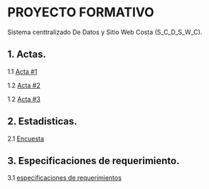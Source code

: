 # PROYECTO FORMATIVO
Sistema centtralizado De Datos y Sitio Web Costa (S_C_D_S_W_C).

## 1. Actas.

  1.1 [Acta #1](https://github.com/CarsOk/2069827_Equipo_04/blob/master/acta01.md)
  
  1.2 [Acta #2](https://github.com/CarsOk/2069827_Equipo_04/blob/master/Actas/acta02.md)
  
  1.2 [Acta #3 ](https://github.com/CarsOk/2069827_Equipo_04/blob/master/acta03.md)

## 2. Estadisticas.

  2.1 [Encuesta](https://github.com/CarsOk/2069827_Equipo_04/blob/master/Encuesta.md)

## 3. Especificaciones de requerimiento.

   3.1 [especificaciones de requerimientos](https://github.com/CarsOk/2069827_Equipo_04/blob/master/Especificaciones_de_requerimientos/Especificacion_de_requerimiento.md)
